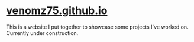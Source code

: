 # [venomz75.github.io](https://venomz75.github.io/)
This is a website I put together to showcase some projects I've worked on. Currently under construction.
